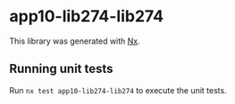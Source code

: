 # app10-lib274-lib274

This library was generated with [Nx](https://nx.dev).

## Running unit tests

Run `nx test app10-lib274-lib274` to execute the unit tests.
